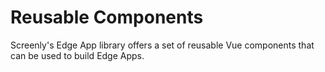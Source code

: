 # Reusable Components

Screenly's Edge App library offers a set of reusable Vue components that can be used to build Edge Apps.
